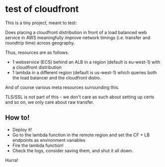 # test of cloudfront

This is a tiny project, meant to test:

Does placing a cloudfront distribution in front of a load balanced web service in AWS meaningfully improve network timings (i.e. transfer and roundtrip time) across geography.

Thus, resources are as follows.

- 1 webservice (ECS) behind an ALB in a region (default is eu-west-1) with a cloudfront distribution
- 1 lambda in a different region (default is us-west-1) which queries both the load balancer and the cloudfront distro.

And of course various meta resources surrounding this.

TLS/SSL is not part of this - we don't care as such about setting up certs and so on, we only care about raw transfer.

## How to!

* Deploy it!
* Go to the lambda function in the remote region and set the CF + LB endpoints as environment variables
* Fire the lambda function!
* Check the logs, consider saving them, and shut it all down.

Hurra!